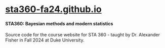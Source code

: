 # [sta360-fa24.github.io](https://sta360-fa24.github.io)

#### STA360: Bayesian methods and modern statistics

Source code for the course website for STA 360 - taught by Dr. Alexander Fisher in Fall 2024 at Duke University.

